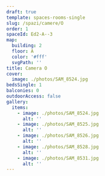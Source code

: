 ```yaml
---
draft: true
template: spaces-rooms-single
slug: /spazi/camere/O
order: 1
spaceId: Ed2-A--3
map: 
  building: 2
  floor: A
  color: '#fff'
  svgPath: ''
title: Camera O
cover:
  image: ./photos/SAM_8524.jpg
bedsSingle: 1
balconies: 0
outdoorAccess: false
gallery:
  items:
    - image: ./photos/SAM_8524.jpg
      alt: ''
    - image: ./photos/SAM_8525.jpg
      alt: ''
    - image: ./photos/SAM_8526.jpg
      alt: ''
    - image: ./photos/SAM_8528.jpg
      alt: ''
    - image: ./photos/SAM_8531.jpg
      alt: ''
---
```

